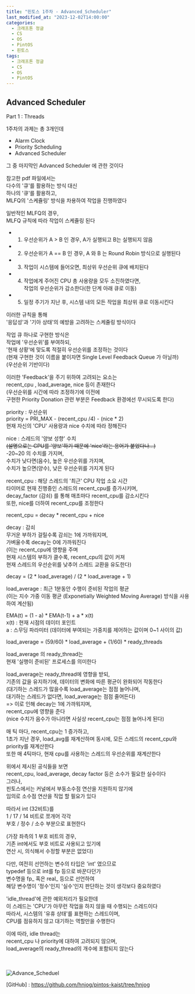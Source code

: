 ```yaml
---
title: "핀토스 1주차 - Advanced_Scheduler"
last_modified_at: "2023-12-02T14:00:00"
categories:
  - 크래프톤 정글
  - CS
  - OS
  - PintOS
  - 핀토스
tags:
  - 크래프톤 정글
  - CS
  - OS
  - PintOS
---
```


## Advanced Scheduler
 Part 1 : Threads <br>

 1주차의 과제는 총 3개인데<br>
 - Alarm Clock
 - Priority Scheduling
 - Advanced Scheduler

 그 중 마지막인 Advanced Scheduler 에 관한 것이다<br>

 참고한 pdf 파일에서는<br>
 다수의 '큐'를 활용하는 방식 대신<br>
 하나의 '큐'를 활용하고,<br>
 MLFQ의 '스케쥴링' 방식을 차용하여 작업을 진행하였다<br>

 일반적인 MLFQ의 경우,<br>
 MLFQ 규칙에 따라 작업이 스케쥴링 된다<br>
 - 1. 우선순위가 A > B 인 경우, A가 실행되고 B는 실행되지 않음
 - 2. 우선순위가 A == B 인 경우, A 와 B 는 Round Robin 방식으로 실행된다
 - 3. 작업이 시스템에 들어오면, 최상위 우선순위 큐에 배치된다
 - 4. 작업에게 주어진 CPU 총 사용량을 모두 소진하였다면,<br>
      작업의 우선순위가 감소한다(한 단계 아래 큐로 이동)<br>
 - 5. 일정 주기가 지난 후, 시스템 내의 모든 작업을 최상위 큐로 이동시킨다<br>

 이러한 규칙을 통해<br>
 '응답성'과 '기아 상태'의 예방을 고려하는 스케쥴링 방식이다<br>

 작업 큐 하나로 구현한 방식은<br>
 작업에 '우선순위'를 부여하되,<br>
 '현재 상황'에 맞도록 적절히 우선순위를 조정하는 것이다<br>
 (현재 구현한 것이 이름을 붙이자면 Single Level Feedback Queue 가 아닐까)<br>
 (우선순위 기반이다)<br>

 이러한 'Feedback'을 주기 위하여 고려되는 요소는<br>
 recent_cpu , load_average, nice 등이 존재한다<br>
 (우선순위를 시간에 따라 조정하기에 이전에 <br>
 구현한 Priority Donation 관련 부분은 Feedback 환경에선 무시되도록 한다)<br>

 priority : 우선순위<br>
 priority = PRI_MAX - (recent_cpu /4) - (nice * 2) <br>
 현재 자신의 'CPU' 사용량과 nice 수치에 따라 정해진다<br>

 nice : 스레드의 '양보 성향' 수치<br>
 ~~(설명으로는 CPU를 '양보'하기 때문에 'nice'라는 용어가 붙었다나...)~~<br>
 -20~20 의 수치를 가지며,<br>
 수치가 낮다면(음수), 높은 우선순위를 가지며,<br>
 수치가 높으면(양수), 낮은 우선순위를 가지게 된다<br>

 recent_cpu : 해당 스레드의 '최근' CPU 작업 소요 시간<br>
 타이머로 현재 진행중인 스레드의 recent_cpu를 증가시키며,<br>
 decay_factor (감쇠) 를 통해 매초마다 recent_cpu를 감소시킨다<br>
 또한, nice를 더하여 recent_cpu를 조정한다<br>

 recent_cpu = decay * recent_cpu + nice<br>
 
 decay : 감쇠<br>
 무거운 부하가 걸릴수록 감쇠는 1에 가까워지며,<br>
 가벼울수록 decay는 0에 가까워진다<br>
 (이는 recent_cpu에 영향을 주며<br>
 현재 시스템의 부하가 클수록, recent_cpu의 값이 커져<br>
 현재 스레드의 우선순위를 낮추어 스레드 교환을 유도한다)<br>

 decay = (2 * load_average) / (2 * load_average + 1)<br>

 load_average : 최근 1분동안 수행이 준비된 작업의 평균<br>
 (이는 지수 가중 이동 평균 (Exponetially Weighted Moving Average) 방식을 사용하여 계산됨)<br>

 EMA(t) = (1 - a) * EMA(t-1) + a * x(t)<br>
 x(t) : 현재 시점의 데이터 포인트<br>
 a : 스무딩 파라미터 (데이터에 부여되는 가중치를 제어하는 값이며 0~1 사이의 값)<br>

 load_average = (59/60) * load_average + (1/60) * ready_threads<br>

 load_average 의 ready_thread는<br>
 현재 '실행이 준비된' 프로세스를 의미한다<br>

 load_average는 ready_thread에 영향을 받되,<br>
 기존의 값을 유지하기에, 데이터의 변화에 따른 평균이 완화되어 작동한다<br>
 (대기하는 스레드가 많을수록 load_average는 점점 늘어나며,<br>
 대기하는 스레드가 없다면, load_average는 점점 줄어든다)<br>
 => 이로 인해 decay는 1에 가까워지며,<br>
    recent_cpu에 영향을 준다<br>
    (nice 수치가 음수가 아니라면 사실상 recent_cpu는 점점 늘어나게 된다)<br>

 매 틱 마다, recent_cpu는 1 증가하고,<br>
 1초가 지난 경우, load_avg를 재계산하며 동시에, 모든 스레드의 recent_cpu와<br>
 priority를 재계산한다<br>
 또한 매 4틱마다, 현재 cpu를 사용하는 스레드의 우선순위를 재계산한다<br>

 위에서 제시된 공식들을 보면<br>
 recent_cpu, load_average, decay factor 등은 소수가 필요한 실수이다<br>
 그러나,<br>
 핀토스에서는 커널에서 부동소수점 연산을 지원하지 않기에<br>
 임의로 소수점 연산을 직업 할 필요가 있다<br>

 따라서 int (32비트)를<br>
 1 / 17 / 14 비트로 쪼개어 각각<br>
 부호 / 정수 / 소수 부분으로 표현한다<br>

 (가장 좌측의 1 부호 비트의 경우,<br>
 기존 int에서도 부호 비트로 사용되고 있기에<br>
 연산 시, 의식해서 수정할 부분은 없었다)<br>

 다만, 여전히 선언하는 변수의 타입은 'int' 였으므로<br>
 typedef 등으로 int를 fp 등으로 바꾼다던가<br>
 변수명을 fp_ 혹은 real_ 등으로 선언하여<br>
 해당 변수명이 '정수'인지 '실수'인지 판단하는 것이 생각보다 중요하였다<br>

 'idle_thread'에 관한 예외처리가 필요한데<br>
 이 스레드는 'CPU'가 아무런 작업을 하지 않을 때 수행되는 스레드이다<br>
 따라서, 시스템의 '유휴 상태'를 표현하는 스레드이며,<br>
 CPU를 점유하지 않고 대기하는 역할만을 수행한다<br>

 이에 따라, idle thread는 <br>
 recent_cpu 나 priority에 대하여 고려되지 않으며,<br>
 load_average의 ready_thread의 개수에 포함되지 않는다<br>
 
 <br><br>
![Advance_Scheduel](https://github.com/hnjog/hnjog.github.io/assets/43630972/e7021f42-cf58-4cfa-ad72-26e92fd11bc1)

 [GitHub] : <https://github.com/hnjog/pintos-kaist/tree/hnjog>
